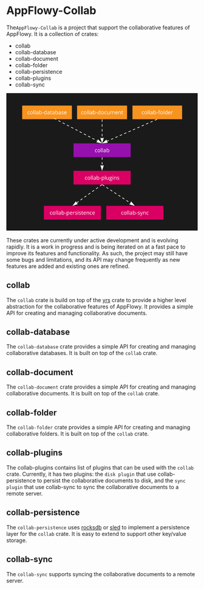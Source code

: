 # AppFlowy-Collab 

The`AppFlowy-Collab` is a project that support the collaborative features of AppFlowy. It is a collection of
crates:

* collab
* collab-database
* collab-document
* collab-folder
* collab-persistence
* collab-plugins
* collab-sync

![architecture.png](./resources/crate_arch.png)

These crates are currently under active development and is evolving rapidly. It is a work in progress and is being
iterated on at a fast pace to improve its features and functionality. As such, the project may still have some bugs
and limitations, and its API may change frequently as new features are added and existing ones are refined.


## collab
The `collab` crate is build on top of the [yrs](https://docs.rs/yrs/latest/yrs/) crate to provide a higher level
abstraction for the collaborative features of AppFlowy. It provides a simple API for creating and managing
collaborative documents.

## collab-database
The `collab-database` crate provides a simple API for creating and managing collaborative databases. It is built on
top of the `collab` crate.

## collab-document
The `collab-document` crate provides a simple API for creating and managing collaborative documents. It is built on
top of the `collab` crate.

## collab-folder
The `collab-folder` crate provides a simple API for creating and managing collaborative folders. It is built on top
of the `collab` crate.

## collab-plugins
The collab-plugins contains list of plugins that can be used with the `collab` crate. Currently, it has two plugins:
the `disk plugin` that use collab-persistence to persist the collaborative documents to disk, and the `sync plugin` that
use collab-sync to sync the collaborative documents to a remote server.

## collab-persistence
The `collab-persistence` uses [rocksdb](https://docs.rs/rocksdb/latest/rocksdb/) or [sled](https://github.com/spacejam/sled) 
to implement a persistence layer for the `collab` crate. It is easy to extend to support other key/value storage.

## collab-sync
The `collab-sync` supports syncing the collaborative documents to a remote server.
